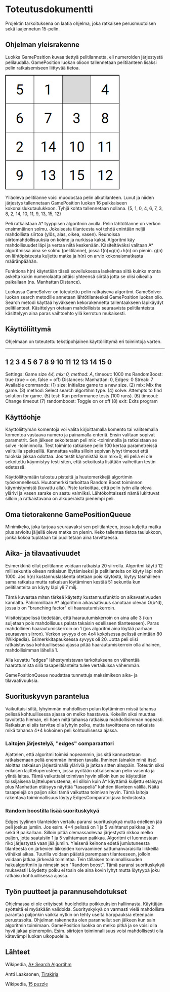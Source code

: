 # Toteutusdokumentti

Projektin tarkoituksena on laatia ohjelma, joka ratkaisee perusmuotoisen sekä laajennetun 15-pelin.

## Ohjelman yleisrakenne
Luokka GamePosition kuvaa tiettyä pelitilannetta, eli numeroiden järjestystä pelilaudalla. GamePosition luokan olioon tallennetaan pelitilanteen lisäksi pelin ratkaisemiseen liittyvää tietoa. 

![example](images/example4x4.png)

Ylläoleva pelitilanne voisi muodostaa pelin alkutilanteen. Luvut ja niiden järjestys tallennetaan GamePosition luokan 16 paikkaiseen kokonaislukutaulukkoon. Tyhjä kohta tallennetaan nollana. {5, 1, 0, 4, 6, 7, 3, 8, 2, 14, 10, 11, 9, 13, 15, 12}

Peli ratkaistaan A* tyyppisen algoritmin avulla. Pelin lähtötilanne on verkon ensimmäinen solmu. Jokaisesta tilanteesta voi tehdä enintään neljä mahdollista siirtoa (ylös, alas, oikea, vasen). Reunoissa siirtomahdollisuuksia on kolme ja nurkissa kaksi. Algoritmi käy mahdollisuudet läpi ja vertaa niitä keskenään. Käsiteltäväksi valitaan A* algoritmissa aina se solmu (pelitilanne), jossa f(n)=g(n)+h(n) on pienin. g(n) on lähtöpisteesta kuljettu matka ja h(n) on arvio kokonaismatkasta määränpäähän. 

Funktiona h(n) käytetään tässä sovelluksessa laskelmaa siitä kuinka monta askelta kukin numerolaatta pitäisi yhteensä siirtää jotta se olisi oikealla paikallaan (ns. Manhattan Distance).

Luokassa GameSolver on toteutettu pelin ratkaiseva algoritmi. GameSolver luokan search metodille annetaan lähtötilanteeksi GamePosition luokan olio. Search metodi käyttää hyväkseen kekorakennetta tallentaakseen läpikäydyt pelitilanteet. Käsittelyyn otetaan mahdollisista seuraavista pelitilanteista käsittelyyn aina paras vaihtoehto yllä kerrotun mukaisesti. 

## Käyttöliittymä
Ohjelmaan on toteutettu tekstipohjainen käyttöliittymä eri toimintoja varten. 

--------------------------------------
  1   2   3   4 
  5   6   7   8 
  9  10  11  12 
 13  14  15   0 
--------------------------------------
Settings: Game size 4*4, mix: 0, method: A*, timeout: 1000 ms
RandomBoost: true  (true = on, false = off)
Distances: Manhattan: 0, Edges: 0
Streak: 7
Available commands:
(1) size: Initialize game to a new size.
(2) mix: Mix the game.
(3) method: Select search algortihm type.
(4) solve: Attempts to find solution for game.
(5) test: Run performance tests (100 runs).
(6) timeout: Change timeout
(7) randomboost: Toggle on or off
(8) exit: Exits program
> 

## Käyttöohje
Käyttöliittymän komentoja voi valita kirjoittamalla komento tai valitsemalla komentoa vastaava numero ja painamalla enteriä.
Ensin valitaan sopivat parametrit. Sen jälkeen sekoitetaan peli mix -toiminnolla ja ratkaistaan se solve -toiminnolla. 
Test toiminto ratkaisee pelin 100 kertaa parametreissä valituilla spekseillä. Kannattaa valita silloin sopivan lyhyt timeout että tuloksia jaksaa odottaa. 
Jos testit käynnistää kun mix=0, eli peliä ei ole sekoitettu käynnistyy testi siten, että sekoitusta lisätään vaiheittan testin edetessä. 

Käyttöliittymään tulostuu pisteitä ja huutomerkkejä algortimin työskennellessä. Huutomerkki tarkoittaa Random Boost toiminnon käynnistymistä (kuvattu alla). Piste tarkoittaa, että pelin työn alla oleva ylärivi ja vasen sarake on saatu valmiiksi. Lähtökohtaisesti nämä lukittuvat silloin ja ratkaistavana on alkuperäistä pienempi peli. 


## Oma tietorakenne GamePositionQueue
Minimikeko, joka tarjoaa seuraavaksi sen pelitilanteen, jossa kuljettu matka plus arvioitu jäljellä oleva matka on pienin. Keko tallentaa tietoa taulukkoon, jonka kokoa tuplataan tai puolitetaan aina tarvittaessa. 

## Aika- ja tilavaativuudet 
Esimerkkinä ollut pelitilanne voidaan ratkaista 20 siirrolla. Algoritmi käytti 12 millisekuntia oikean ratkaisun löytämiseksi ja pelitilanteita on käyty läpi noin 1000. Jos h(n) kustannuslaskenta otetaan pois käytöstä, löytyy täsmälleen sama ratkaisu mutta ratkaisun löytäminen kestää 51 sekuntia kun pelitilanteita on käyty läpi yli 7 milj. 

Tämä kuvastaa miten tärkeä käytetty kustannusfunktio on aikavaativuuden kannalta. Pahimmillaan A* algoritmin aikavaativuus sanotaan olevan O(b^d), jossa b on "branching factor" eli haarautumiskerroin. 

Viisitoistapelissä tiedetään, että haarautumiskerroin on aina alle 3 (kun suljetaan pois mahdollisuus palata takaisin edelliseen tilanteeseen). Paras mahdollinen haarautumiskerroin on 1 (jos algoritmi aina löytää parhaan seuraavan siirron). Verkon syvyys d on 4x4 kokoisessa pelissä enintään 80 (Wikipedia). Esimerkkitapauksessa syvyys oli 20. Jotta peli olisi ratkaistavissa kohtuullisessa ajassa pitää haarautumiskerroin olla alhainen, mahdollisimman lähellä 1. 

Alla kuvattu "edges" lähestymistavan tarkoituksena on vähentää haarottumista sillä tasapelitilanteita tulee vertailuissa vähemmän. 

GamePositionQueue noudattaa tunnettuja maksimikeon aika- ja tilavaativuuksia. 

## Suorituskyvyn parantelua
Vaikuttaisi siltä, lyhyimmän mahdollisen polun löytäminen missä tahansa pelissä kohtuullisessa ajassa on melko haastavaa. Kokeilin siksi muuttaa tavoitetta hieman, eli haen mitä tahansa ratkaisua mahdollisimman nopeasti. Ratkaisun ei siis tarvitse olla lyhyin polku, mutta tavoitteena on ratkaista mikä tahansa 4*4 kokoinen peli kohtuullisessa ajassa. 

### Laitojen järjestelyä, "edges" comparaattori
Ajattelen, että algoritmi toimisi nopeammin, jos sitä kannustetaan ratkaisemaan peliä enemmän ihmisen tavalla. Ihminen (ainakin minä itse) aloittaa ratkaisun järjestämällä yläriviä ja jatkaa sitten alaspäin. Toteutin siksi erilaisen lajitteluperusteen, jossa pyritään ratkaisemaan pelin vasenta ja ylintä laitaa. Tämä vaikuttaisi toimivan hyvin silloin kun se käytetään toissijaisena lajitteluperusteena, eli silloin kuin A* käyttämä kuljettu etäisyys plus Manhattan etäisyys näyttää "tasapeliä" kahden tilanteen välillä. Näitä tasapelejä on paljon siksi tämä vaikuttaa toimivan hyvin. Tämä laitoja rakentava toiminnallisuus löytyy EdgesComparator.java tiedostosta. 

### Random boostilla lisää suorituskykyä
Edges tyylinen tilanteiden vertailu paransi suorituskykyä mutta edelleen jää peli joskus jumiin. Jos esim. 4*4 pelissä on 1 ja 5 vaihtanut paikkaa ja 2 sekä 9 paikallaan. Silloin pitää olemassaolevaa järjestystä rikkoa melko paljon, jotta saataisiin 1 ja 5 vaihtamaan paikkaa. Algoritmi ei luonnostaan riko järjestystä vaan jää jumiin. 
Yleisenä keinona edetä jumiutuneesta tilanteesta on järkevien liikkeiden korvaaminen sattumanvaraisilla liikkeillä vähäksi aikaa. Tuurilla voidaan päästä parempaan tilanteeseen, jolloin voidaan jatkaa järkevää toimintaa. Tein tällaisen toiminnallisuuden hakualgoritmiin ja nimesin sen "Random boost". Tämä paransi suorituskykyä mukavasti! Löydetty polku ei tosin ole aina kovin lyhyt mutta löytyypä joku ratkaisu kohtuullisessa ajassa. 

## Työn puutteet ja parannusehdotukset
Ohjelmassa ei ole erityisesti huolehdittu poikkeuksien hallinnasta. Käyttäjän syötteitä ei myöskään validoida. Suorityskykyä on varmasti vielä mahdollista parantaa paljonkin vaikka nytkin on tehty useita harppauksia eteenpäin perustasolta. 
Ohjelman rakennetta olen parannellut sen jälkeen kun sain algoritmin toimimaan. GamePosition luokka on melko pitkä ja se voisi olla hyvä jakaa pienempiin. Esim. siirtojen toiminnallisuus voisi mahdollisesti olla kätevämpi luokan ulkopuolella. 


## Lähteet
Wikipedia, [A* Search Algortihm](https://en.wikipedia.org/wiki/A*_search_algorithm)

Antti Laaksonen, [Tirakirja](https://www.cs.helsinki.fi/u/ahslaaks/tirakirja/)

Wikipedia, [15 puzzle](https://en.wikipedia.org/wiki/15_puzzle)


